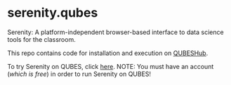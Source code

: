 # serenity.qubes

Serenity:  A platform-independent browser-based interface to data science tools for the classroom.

This repo contains code for installation and execution on [QUBESHub](https://qubeshub.org).

To try Serenity on QUBES, click [here](https://qubeshub.org/tools/serenity/invoke).  NOTE:  You must have an account (*which is free*) in order to run Serenity on QUBES!